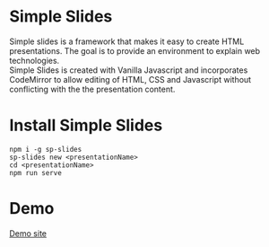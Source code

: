 # Simple Slides

Simple slides is a framework that makes it easy to create HTML presentations.
The goal is to provide an environment to explain web technologies.  
Simple Slides is created with Vanilla Javascript and incorporates CodeMirror to allow editing of HTML, CSS and Javascript without conflicting with the the presentation content.

# Install Simple Slides

```shell
npm i -g sp-slides
sp-slides new <presentationName>
cd <presentationName>
npm run serve
```

# Demo

[Demo site](https://sp-slides.daaif.net)
